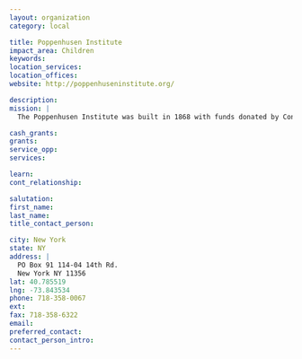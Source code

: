 ```yaml
---
layout: organization
category: local

title: Poppenhusen Institute
impact_area: Children
keywords: 
location_services: 
location_offices: 
website: http://poppenhuseninstitute.org/

description: 
mission: |
  The Poppenhusen Institute was built in 1868 with funds donated by Conrad Poppenhusen, the benefactor of College Point. The original charter specified that it be open to all, irrespective of race, creed or religion, giving people the opportunity to improve their lives either by preparing them for better job or improving their leisure time.  Today The Institute serves the area as a community cultural center housing the following programs: Karate for Children and Adults Group Piano Lessons A resident theatre company, the Phoenix Players Lectures and Slide Presentations Concerts at the Institute and Mac Neil in the Summer Children's Performances and Workshops Historic Exhibits School and Public Tours Walking and bus tours Historic slide presentations Rental space available 

cash_grants: 
grants: 
service_opp: 
services: 

learn: 
cont_relationship: 

salutation: 
first_name: 
last_name: 
title_contact_person: 

city: New York
state: NY
address: |
  PO Box 91 114-04 14th Rd.  
  New York NY 11356
lat: 40.785519
lng: -73.843534
phone: 718-358-0067
ext: 
fax: 718-358-6322
email: 
preferred_contact: 
contact_person_intro: 
---
```

